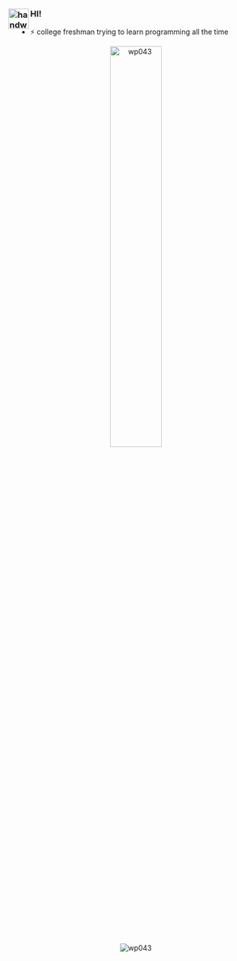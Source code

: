 ### <img alt="handwavegif" src="https://user-images.githubusercontent.com/39513876/112366216-8cfe7400-8cfe-11eb-8116-7d3dbae20e97.gif" width='40' align="left"/> HI!

- :zap: college freshman trying to learn programming all the time

<p align="center">
  <img width="45%" src="https://github-readme-stats.vercel.app/api?username=wp043&show_icons=true&locale=en" alt="wp043" />
</p>
<p align="center">
  <img src="https://github-readme-stats.vercel.app/api/top-langs?username=wp043&show_icons=true&locale=en&layout=compact" alt="wp043" />
</p>